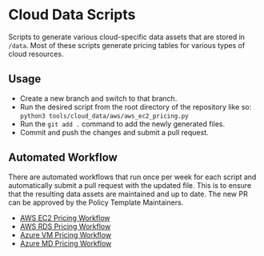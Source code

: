 # Cloud Data Scripts

Scripts to generate various cloud-specific data assets that are stored in `/data`. Most of these scripts generate pricing tables for various types of cloud resources.

## Usage

- Create a new branch and switch to that branch.
- Run the desired script from the root directory of the repository like so: `python3 tools/cloud_data/aws/aws_ec2_pricing.py`
- Run the `git add .` command to add the newly generated files.
- Commit and push the changes and submit a pull request.

## Automated Workflow

There are automated workflows that run once per week for each script and automatically submit a pull request with the updated file. This is to ensure that the resulting data assets are maintained and up to date. The new PR can be approved by the Policy Template Maintainers.

- [AWS EC2 Pricing Workflow](https://github.com/flexera-public/policy_templates/blob/master/.github/workflows/generate-aws-ec2-pricing-json.yaml)
- [AWS RDS Pricing Workflow](https://github.com/flexera-public/policy_templates/blob/master/.github/workflows/generate-aws-rds-pricing-json.yaml)
- [Azure VM Pricing Workflow](https://github.com/flexera-public/policy_templates/blob/master/.github/workflows/generate-azure-vm-pricing-json.yaml)
- [Azure MD Pricing Workflow](https://github.com/flexera-public/policy_templates/blob/master/.github/workflows/generate-azure-md-pricing-json.yaml)
